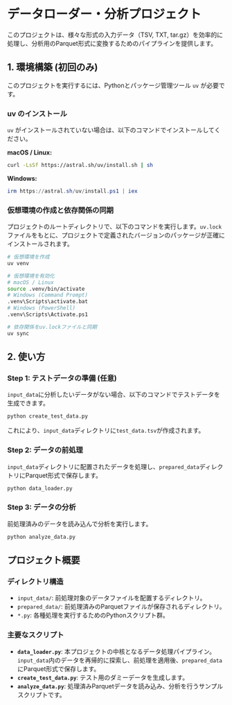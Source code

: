 # データローダー・分析プロジェクト

このプロジェクトは、様々な形式の入力データ（TSV, TXT, tar.gz）を効率的に処理し、分析用のParquet形式に変換するためのパイプラインを提供します。

## 1. 環境構築 (初回のみ)

このプロジェクトを実行するには、Pythonとパッケージ管理ツール `uv` が必要です。

### uv のインストール

`uv` がインストールされていない場合は、以下のコマンドでインストールしてください。

**macOS / Linux:**
```bash
curl -LsSf https://astral.sh/uv/install.sh | sh
```

**Windows:**
```powershell
irm https://astral.sh/uv/install.ps1 | iex
```

### 仮想環境の作成と依存関係の同期

プロジェクトのルートディレクトリで、以下のコマンドを実行します。`uv.lock`ファイルをもとに、プロジェクトで定義されたバージョンのパッケージが正確にインストールされます。

```bash
# 仮想環境を作成
uv venv

# 仮想環境を有効化
# macOS / Linux
source .venv/bin/activate
# Windows (Command Prompt)
.venv\Scripts\activate.bat
# Windows (PowerShell)
.venv\Scripts\Activate.ps1

# 依存関係をuv.lockファイルと同期
uv sync
```

## 2. 使い方

### Step 1: テストデータの準備 (任意)

`input_data`に分析したいデータがない場合、以下のコマンドでテストデータを生成できます。

```bash
python create_test_data.py
```
これにより、`input_data`ディレクトリに`test_data.tsv`が作成されます。

### Step 2: データの前処理

`input_data`ディレクトリに配置されたデータを処理し、`prepared_data`ディレクトリにParquet形式で保存します。

```bash
python data_loader.py
```

### Step 3: データの分析

前処理済みのデータを読み込んで分析を実行します。

```bash
python analyze_data.py
```

## プロジェクト概要

### ディレクトリ構造

- `input_data/`: 前処理対象のデータファイルを配置するディレクトリ。
- `prepared_data/`: 前処理済みのParquetファイルが保存されるディレクトリ。
- `*.py`: 各種処理を実行するためのPythonスクリプト群。

### 主要なスクリプト

- **`data_loader.py`**: 本プロジェクトの中核となるデータ処理パイプライン。`input_data`内のデータを再帰的に探索し、前処理を適用後、`prepared_data`にParquet形式で保存します。
- **`create_test_data.py`**: テスト用のダミーデータを生成します。
- **`analyze_data.py`**: 処理済みParquetデータを読み込み、分析を行うサンプルスクリプトです。
